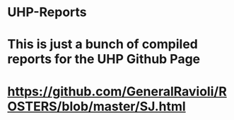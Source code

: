 # UHP-Reports
# This is just a bunch of compiled reports for the UHP Github Page
# https://github.com/GeneralRavioli/ROSTERS/blob/master/SJ.html
